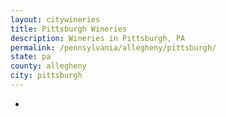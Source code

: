 ```yaml
---
layout: citywineries
title: Pittsburgh Wineries
description: Wineries in Pittsburgh, PA
permalink: /pennsylvania/allegheny/pittsburgh/
state: pa
county: allegheny
city: pittsburgh
---
```

-
